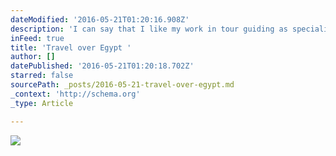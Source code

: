 ```yaml
---
dateModified: '2016-05-21T01:20:16.908Z'
description: 'I can say that I like my work in tour guiding as specialist licenced well educated tour guide(Egyptologist)also am happy now after gaining more experience about handling tours which help me to get the best quality of service which is improving the whole stay, excursions and much more. '
inFeed: true
title: 'Travel over Egypt '
author: []
datePublished: '2016-05-21T01:20:18.702Z'
starred: false
sourcePath: _posts/2016-05-21-travel-over-egypt.md
_context: 'http://schema.org'
_type: Article

---
```

![](https://the-grid-user-content.s3-us-west-2.amazonaws.com/7fee1b05-1d6a-49e5-a9a9-b441aee85b62.jpg)